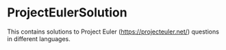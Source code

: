 ProjectEulerSolution
====================

This contains solutions to Project Euler (https://projecteuler.net/) questions in different languages.
